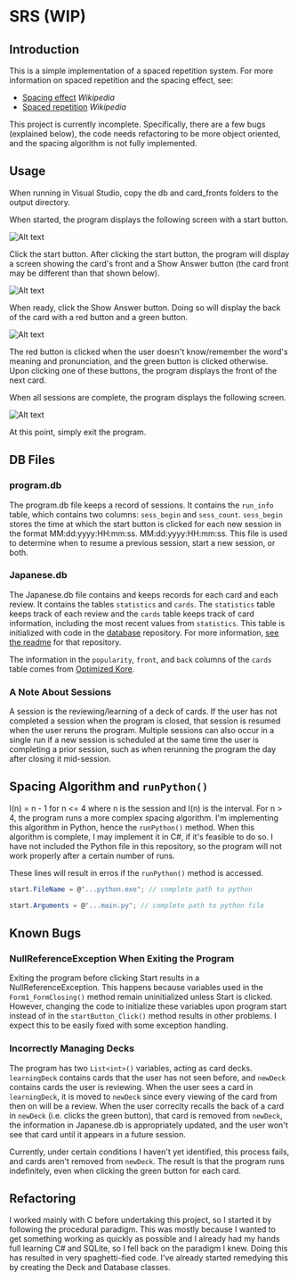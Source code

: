 # SRS (WIP)

## Introduction

This is a simple implementation of a spaced repetition system. For more information on spaced repetition
and the spacing effect, see:

- [Spacing effect](https://en.wikipedia.org/wiki/Spacing_effect) _Wikipedia_
- [Spaced repetition](https://en.wikipedia.org/wiki/Spaced_repetition) _Wikipedia_

This project is currently incomplete. Specifically, there are a few bugs (explained below), the code 
needs refactoring to be more object oriented, and the spacing algorithm is not fully implemented. 

## Usage

When running in Visual Studio, copy the db and card_fronts folders to the output directory. 


When started, the program displays the following screen with a start button. 

![Alt text](./readme_images/start_screen.jpg?raw=true "Title")

Click the start button. After clicking the start button, the program will display a screen showing
the card's front and a Show Answer button (the card front may be different than that shown below).

![Alt text](./readme_images/card_front.jpg?raw=true "Title")

When ready, click the Show Answer button. Doing so will display the back of the card with a red button
and a green button.

![Alt text](./readme_images/card_back.jpg?raw=true "Title")

The red button is clicked when the user doesn't know/remember the word's meaning and pronunciation,
and the green button is clicked otherwise. Upon clicking one of these buttons, the program displays
the front of the next card.

When all sessions are complete, the program displays the following screen.

![Alt text](./readme_images/end_screen.jpg?raw=true "Title")

At this point, simply exit the program.

## DB Files

### program.db
The program.db file keeps a record of sessions. It contains the ```run_info``` table, which contains
two columns: ```sess_begin``` and ```sess_count```. ```sess_begin``` stores the time at which the
start button is clicked for each new session in the format MM:dd:yyyy:HH:mm:ss. MM:dd:yyyy:HH:mm:ss. This
file is used to determine when to resume a previous session, start a new session, or both.

### Japanese.db
The Japanese.db file contains and keeps records for each card and each review. It contains the tables
```statistics``` and ```cards```. The ```statistics``` table keeps track of each review and the 
```cards``` table keeps track of card information, including the most recent values from
```statistics```. This table is initialized with code in the
[database](https://github.com/LydP/database) repository. For more information,
[see the readme](https://github.com/LydP/database/blob/main/README.md) for that repository.

The information in the ```popularity```, ```front```, and ```back``` columns of the ```cards```
table comes from [Optimized Kore](https://docs.google.com/spreadsheets/d/1uaUcQNyADAwP4k5rb0UNiQ1c8wPtWl1plqDHQryr75E/edit#gid=0).

### A Note About Sessions

A session is the reviewing/learning of a deck of cards. If the user has not completed a session when the
program is closed, that session is resumed when the user reruns the program. Multiple sessions can also
occur in a single run if a new session is scheduled at the same time the user is completing a prior
session, such as when rerunning the program the day after closing it mid-session.

## Spacing Algorithm and ```runPython()```

I(n) = n - 1 for n <= 4 where n is the session and I(n) is the interval. For n > 4, the program runs
a more complex spacing algorithm. I'm implementing this algorithm in Python, hence the
```runPython()``` method. When this algorithm is complete, I may implement it in C#, if it's
feasible to do so. I have not included the Python file in this repository, so the program will not
work properly after a certain number of runs. 

These lines will result in erros if the ```runPython()``` method is accessed.
```C#
start.FileName = @"...python.exe"; // complete path to python

start.Arguments = @"...main.py"; // complete path to python file
```

## Known Bugs

### NullReferenceException When Exiting the Program
Exiting the program before clicking Start results in a NullReferenceException. This happens because
variables used in the ```Form1_FormClosing()``` method remain uninitialized unless Start is
clicked. However, changing the code to initialize these variables upon program start instead of in
the ```startButton_Click()``` method results in other problems. I expect this to be easily fixed
with some exception handling.

### Incorrectly Managing Decks
The program has two ```List<int>()``` variables, acting as card decks. ```learningDeck```
contains cards that the user has not seen before, and ```newDeck``` contains cards the user is 
reviewing. When the user sees a card in ```learningDeck```, it is moved to ```newDeck``` since
every viewing of the card from then on will be a review. When the user correclty recalls the back of
a card in ```newDeck``` (i.e. clicks the green button), that card is removed from ```newDeck```,
the information in Japanese.db is appropriately updated, and the user won't see that card until it 
appears in a future session. 

Currently, under certain conditions I haven't yet identified, this process fails, and cards aren't
removed from ```newDeck```. The result is that the program runs indefinitely, even when clicking
the green button for each card.

## Refactoring

I worked mainly with C before undertaking this project, so I started it by following the procedural
paradigm. This was mostly because I wanted to get something working as quickly as possible and I
already had my hands full learning C# and SQLite, so I fell back on the paradigm I knew. Doing this
has resulted in very spaghetti-fied code. I've already started remedying this by creating the Deck
and Database classes. 
